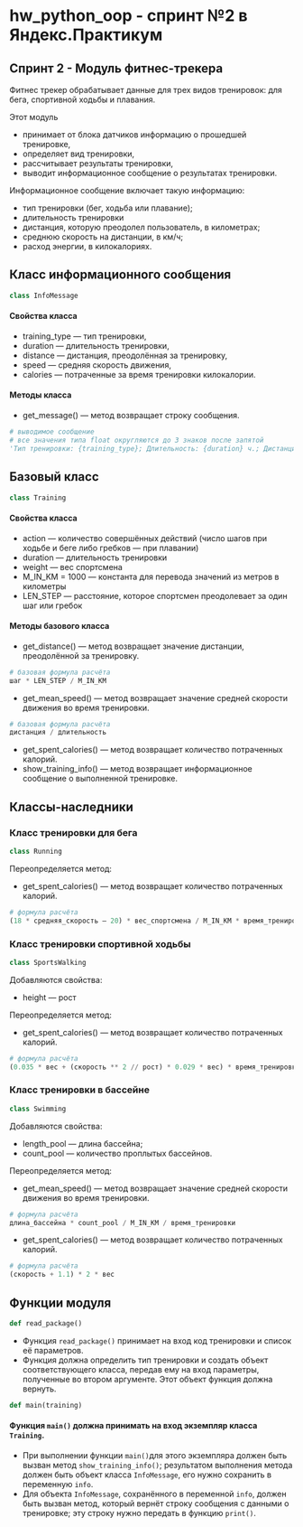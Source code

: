 # hw_python_oop - спринт №2 в Яндекс.Практикум
## Спринт 2 - Модуль фитнес-трекера

Фитнес трекер обрабатывает данные для трех видов тренировок: для бега, спортивной ходьбы и плавания.

Этот модуль
- принимает от блока датчиков информацию о прошедшей тренировке,
- определяет вид тренировки,
- рассчитывает результаты тренировки,
- выводит информационное сообщение о результатах тренировки.

Информационное сообщение включает такую информацию:
- тип тренировки (бег, ходьба или плавание);
- длительность тренировки
- дистанция, которую преодолел пользователь, в километрах;
- среднюю скорость на дистанции, в км/ч;
- расход энергии, в килокалориях.

## Класс информационного сообщения
```python
class InfoMessage
```
#### Свойства класса
- training_type — тип тренировки,
- duration — длительность тренировки,
- distance — дистанция, преодолённая за тренировку,
- speed — средняя скорость движения,
- calories — потраченные за время тренировки килокалории.


#### Методы класса

- get_message() — метод возвращает строку сообщения.
```python
# выводимое сообщение
# все значения типа float округляются до 3 знаков после запятой
'Тип тренировки: {training_type}; Длительность: {duration} ч.; Дистанция: {distance} км; Ср. скорость: {speed} км/ч; Потрачено ккал: {calories}'.
```


## Базовый класс
```python
class Training
```
#### Свойства класса

- action — количество совершённых действий (число шагов при ходьбе и беге либо гребков — при плавании)
- duration — длительность тренировки
- weight — вес спортсмена
- M_IN_KM = 1000 — константа для перевода значений из метров в километры
- LEN_STEP — расстояние, которое спортсмен преодолевает за один шаг или гребок

#### Методы базового класса
- get_distance() — метод возвращает значение дистанции, преодолённой за тренировку.
```python
# базовая формула расчёта
шаг * LEN_STEP / M_IN_KM
```
- get_mean_speed() — метод возвращает значение средней скорости движения во время тренировки.
```python
# базовая формула расчёта
дистанция / длительность
```
- get_spent_calories() — метод возвращает количество потраченных калорий.
- show_training_info() — метод возвращает информационное сообщение о выполненной тренировке.

## Классы-наследники
### Класс тренировки для бега
```python
class Running
```

Переопределяется метод:
- get_spent_calories() — метод возвращает количество потраченных калорий.
```python
# формула расчёта
(18 * средняя_скорость – 20) * вес_спортсмена / M_IN_KM * время_тренировки_в_минутах
```
### Класс тренировки спортивной ходьбы
```python
class SportsWalking
```
Добавляются свойства:
- height — рост

Переопределяется метод:
* get_spent_calories() — метод возвращает количество потраченных калорий.
```python
# формула расчёта
(0.035 * вес + (скорость ** 2 // рост) * 0.029 * вес) * время_тренировки_в_минутах
```

### Класс тренировки в бассейне
```python
class Swimming
```
Добавляются свойства:
- length_pool — длина бассейна;
- count_pool — количество проплытых бассейнов.

Переопределяется метод:
- get_mean_speed() — метод возвращает значение средней скорости движения во время тренировки.
```python
# формула расчёта
длина_бассейна * count_pool / M_IN_KM / время_тренировки
```
- get_spent_calories() — метод возвращает количество потраченных калорий.
```python
# формула расчёта
(скорость + 1.1) * 2 * вес
```
## Функции модуля
```python
def read_package()
```
- Функция `read_package()` принимает на вход код тренировки и список её параметров.
- Функция должна определить тип тренировки и создать объект соответствующего класса,
передав ему на вход параметры, полученные во втором аргументе. Этот объект функция должна вернуть.

```python
def main(training)
```
#### Функция `main()` должна принимать на вход экземпляр класса `Training`.

- При выполнении функции `main()`для этого экземпляра должен быть вызван метод `show_training_info()`;
результатом выполнения метода должен быть объект класса `InfoMessage`, его нужно сохранить в переменную `info`.
- Для объекта `InfoMessage`, сохранённого в переменной `info`, должен быть вызван метод,
который вернёт строку сообщения с данными о тренировке; эту строку нужно передать в функцию `print()`.
